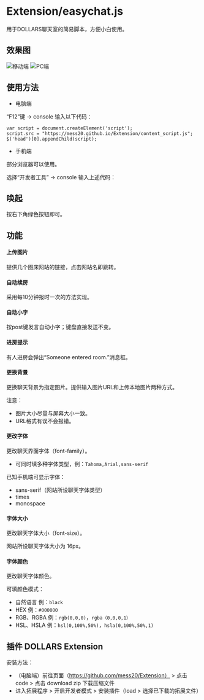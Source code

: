 # Extension/easychat.js

用于DOLLARS聊天室的简易脚本，方便小白使用。

## 效果图

![移动端](http://i.miaosu.bid/data/f_31711428.jpg)
![PC端](https://s3.bmp.ovh/imgs/2022/07/23/48a6442f429a54d1.jpg)
## 使用方法
- 电脑端

“F12”键 → console 输入以下代码：
```
var script = document.createElement('script');
script.src = "https://mess20.github.io/Extension/content_script.js";
$('head')[0].appendChild(script);
```

- 手机端

部分浏览器可以使用。

选择“开发者工具” → console 输入上述代码：

## 唤起
按右下角绿色按钮即可。

## 功能

#### 上传图片
提供几个图床网站的链接，点击网站名即跳转。


#### 自动续房
采用每10分钟报时一次的方法实现。

#### 自动小字
按post键发言自动小字；键盘直接发送不变。

#### 进房提示
有人进房会弹出“Someone entered room.”消息框。

#### 更换背景
更换聊天背景为指定图片。提供输入图片URL和上传本地图片两种方式。

注意：
- 图片大小尽量与屏幕大小一致。
- URL格式有误不会报错。

#### 更改字体
更改聊天界面字体（font-family）。

- 可同时填多种字体类型，例：`Tahoma,Arial,sans-serif`

已知手机端可显示字体：
- sans-serif（网站所设聊天字体类型）
- times
- monospace

#### 字体大小
更改聊天字体大小（font-size）。

网站所设聊天字体大小为 16px。

#### 字体颜色
更改聊天字体颜色。

可填颜色模式：
- 自然语言 例：`black`
- HEX 例：`#000000`
- RGB、RGBA 例：`rgb(0,0,0)`，`rgba（0,0,0,1）`
- HSL、HSLA 例：`hsl(0,100%,50%)`，`hsla(0,100%,50%,1)`


## 插件 DOLLARS Extension

安装方法：
- （电脑端）前往页面（https://github.com/mess20/Extension） > 点击 code > 点击 download zip 下载压缩文件
- 进入拓展程序 > 开启开发者模式 > 安装插件（load > 选择已下载的拓展文件）



















